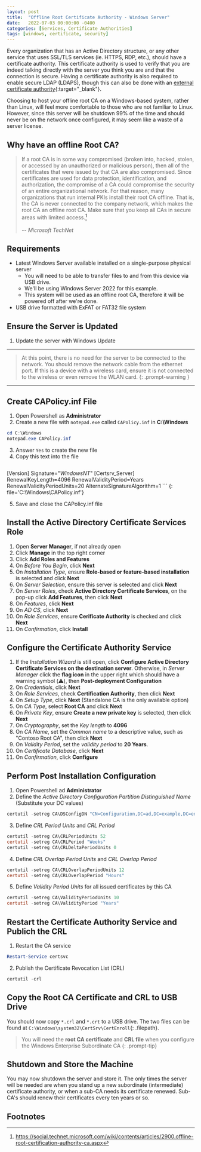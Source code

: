 ```yaml
---
layout: post
title:  "Offline Root Certificate Authority - Windows Server"
date:   2022-07-03 00:00:00 -0400
categories: [Services, Certificate Authorities]
tags: [windows, certificate, security]
---
```

Every organization that has an Active Directory structure, or any other service that uses SSL/TLS services (ie. HTTPS, RDP, etc.), should have a certificate authority. This certificate authority is used to verify that you are indeed talking directly with the server you think you are and that the connection is secure. Having a certificate authority is also required to enable secure LDAP (LDAPS), though this can also be done with an [external certificate authority](https://docs.microsoft.com/en-us/troubleshoot/windows-server/identity/enable-ldap-over-ssl-3rd-certification-authority){:target="_blank"}.

Choosing to host your offline root CA on a Windows-based system, rather than Linux, will feel more comfortable to those who are not familiar to Linux. However, since this server will be shutdown 99% of the time and should never be on the network once configured, it may seem like a waste of a server license.

## Why have an **offline** Root CA?
> If a root CA is in some way compromised (broken into, hacked, stolen, or accessed by an unauthorized or malicious person), then all of the certificates that were issued by that CA are also compromised. Since certificates are used for data protection, identification, and authorization, the compromise of a CA could compromise the security of an entire organizational network. For that reason, many organizations that run internal PKIs install their root CA offline. That is, the CA is never connected to the company network, which makes the root CA an offline root CA. Make sure that you keep all CAs in secure areas with limited access.[^fn-rootCA] <br><br>
*-- Microsoft TechNet*

## Requirements
* Latest Windows Server available installed on a single-purpose physical server
    * You will need to be able to transfer files to and from this device via USB drive.
    * We'll be using Windows Server 2022 for this example.
    * This system will be used as an offline root CA, therefore it will be powered off after we're done.
* USB drive formatted with ExFAT or FAT32 file system

## Ensure the Server is Updated
1. Update the server with Windows Update

---

> At this point, there is no need for the server to be connected to the network. You should remove the network cable from the ethernet port. If this is a device with a wireless card, ensure it is not connected to the wireless or even remove the WLAN card.
{: .prompt-warning }
---

## Create CAPolicy.inf File
1. Open Powershell as **Administrator**
2. Create a new file with `notepad.exe` called `CAPolicy.inf` in **C:\Windows**
```powershell
cd C:\Windows
notepad.exe CAPolicy.inf
```
3. Answer `Yes` to create the new file
4. Copy this text into the file
    ```ini
[Version]
Signature="$Windows NT$"
[Certsrv_Server]
RenewalKeyLength=4096
RenewalValidityPeriod=Years
RenewalValidityPeriodUnits=20
AlternateSignatureAlgorithm=1
    ```
    {: file='C:\Windows\CAPolicy.inf'}

5. Save and close the CAPolicy.inf file

## Install the Active Directory Certificate Services Role
1. Open **Server Manager**, if not already open
2. Click **Manage** in the top right corner
3. Click **Add Roles and Features**
4. On *Before You Begin*, click **Next**
5. On *Installation Type*, ensure **Role-based or feature-based installation** is selected and click **Next**
6. On *Server Selection*, ensure this server is selected and click **Next**
7. On *Server Roles*, check **Active Directory Certificate Services**, on the pop-up click **Add Features**, then click **Next**
8. On *Features*, click **Next**
9. On *AD CS*, click **Next**
10. On *Role Services*, ensure **Cerificate Authority** is checked and click **Next**
11. On *Confirmation*, click **Install**

## Configure the Certificate Authority Service
1. If the *Installation Wizard* is still open, click **Configure Active Directory Certificate Services on the destination server**. Otherwise, in *Server Manager* click the **flag icon** in the upper right which should have a warning symbol (⚠️), then **Post-deployment Configuration**
2. On *Credentials*, click **Next**
3. On *Role Services*, check **Certification Authority**, then click **Next**
4. On *Setup Type*, click **Next** (Standalone CA is the only available option)
5. On *CA Type*, select **Root CA** and click **Next**
6. On *Private Key*, ensure **Create a new private key** is selected, then click **Next**
7. On *Cryptography*, set the *Key length* to **4096**
8. On *CA Name*, set the *Common name* to a descriptive value, such as "Contoso Root CA", then click **Next**
9. On *Validity Period*, set the *validity period* to **20 Years**.
10. On *Certificate Database*, click **Next**
11. On *Confirmation*, click **Configure**

## Perform Post Installation Configuration
1. Open Powershell ad **Administrator**
2. Define the *Active Directory Configuration Partition Distinguished Name* (Substitute your DC values)
```powershell
certutil -setreg CA\DSConfigDN "CN=Configuration,DC=ad,DC=example,DC=edu"
```
3. Define *CRL Period Units* and *CRL Period*
```powershell
certutil -setreg CA\CRLPeriodUnits 52
certutil -setreg CA\CRLPeriod "Weeks"
certutil -setreg CA\CRLDeltaPeriodUnits 0
```
4. Define *CRL Overlap Period Units* and *CRL Overlap Period*
```powershell
certutil -setreg CA\CRLOverlapPeriodUnits 12
certutil -setreg CA\CRLOverlapPeriod "Hours"
```
5. Define *Validity Period Units* for all issued certificates by this CA
```powershell
certutil -setreg CA\ValidityPeriodUnits 10
certutil -setreg CA\ValidityPeriod "Years"
```

## Restart the Certificate Authority Service and Publich the CRL
1. Restart the CA service
```powershell
Restart-Service certsvc
```
2. Publish the Certificate Revocation List (CRL)
```powershell
certutil -crl
```

## Copy the Root CA Certificate and CRL to USB Drive
You should now copy `*.crl` and `*.crt` to a USB drive. The two files can be found at `C:\Windows\system32\CertSrv\CertEnroll`{: .filepath}.

> You will need the **root CA certificate** and **CRL file** when you configure the Windows Enterprise Subordinate CA
{: .prompt-tip}

## Shutdown and Store the Machine
You may now shutdown the server and store it. The only times the server will be needed are when you stand up a new subordinate (intermediate) certificate authority, or when a sub-CA needs its certificate renewed. Sub-CA's should renew their certificates every ten years or so.

## Footnotes
[^fn-rootCA]: <https://social.technet.microsoft.com/wiki/contents/articles/2900.offline-root-certification-authority-ca.aspx>